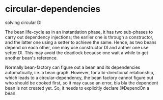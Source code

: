 # circular-dependencies
solving circular DI


The bean life-cycle as in an instantiation phase, it has two sub-phases to carry out dependency injections;
the earlier one is through a constructor, and the latter one using a setter to achieve the same. 
Hence, as two beans depend on each other, one may use constructor DI and anther one use setter DI.  This may avoid the deadlock because one wait a while to get another bean's reference. 

Normally bean-factory can figure out a bean and its dependencies automatically, i.e. a bean graph. However, for a bi-directional relationship, which leads to a circular-dependency, the bean factory cannot figure out who should be cooked first, so it may cause an error, bla bla the dependent bean is not created yet. So, it needs to explicitly declare @DependOn a bean.
